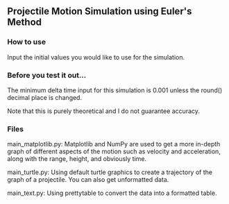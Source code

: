 ## Projectile Motion Simulation using Euler's Method

### How to use
Input the initial values you would like to use for the simulation. 

### Before you test it out...
The minimum delta time input for this simulation is 0.001 unless the round() decimal place is changed. 

Note that this is purely theoretical and I do not guarantee accuracy.

### Files

main_matplotlib.py: 
    Matplotlib and NumPy are used to get a more in-depth graph of different aspects of the motion such as velocity and acceleration, along with the range, height, and obviously time. 

main_turtle.py: 
    Using default turtle graphics to create a trajectory of the graph of a projectile. You can also get unformatted data. 

main_text.py: 
    Using prettytable to convert the data into a formatted table. 

